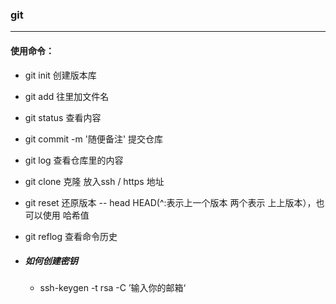### git

---

#### 使用命令：

+ git init    创建版本库

+ git add   往里加文件名

+ git status  查看内容

+ git commit -m '随便备注'    提交仓库

+ git log   查看仓库里的内容

+ git clone 克隆  放入ssh / https 地址

+ git reset 还原版本 -- head HEAD(^:表示上一个版本 两个表示 上上版本），也可以使用 哈希值

+ git reflog 查看命令历史

+ ##### 如何创建密钥

  + ssh-keygen -t rsa -C ’输入你的邮箱‘




